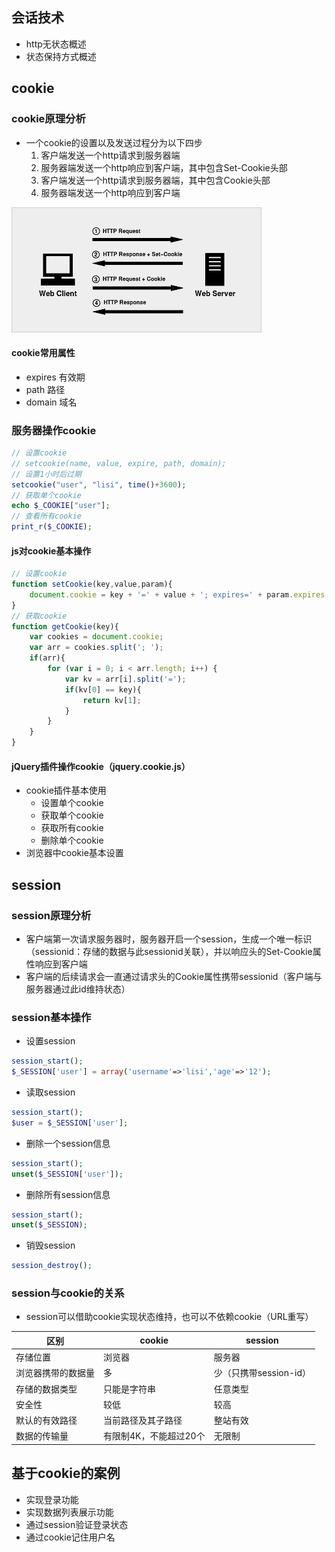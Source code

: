 ## 会话技术
- http无状态概述
- 状态保持方式概述

## cookie
### cookie原理分析
- 一个cookie的设置以及发送过程分为以下四步
    1. 客户端发送一个http请求到服务器端 
    2. 服务器端发送一个http响应到客户端，其中包含Set-Cookie头部 
    3. 客户端发送一个http请求到服务器端，其中包含Cookie头部 
    4. 服务器端发送一个http响应到客户端 

![](img/12cookie.png)

#### cookie常用属性
- expires 有效期 
- path 路径 
- domain 域名 

### 服务器操作cookie
```php
// 设置cookie
// setcookie(name, value, expire, path, domain);
// 设置1小时后过期
setcookie("user", "lisi", time()+3600);
// 获取单个cookie
echo $_COOKIE["user"];
// 查看所有cookie
print_r($_COOKIE);
```
#### js对cookie基本操作
```javascript
// 设置cookie
function setCookie(key,value,param){
    document.cookie = key + '=' + value + '; expires=' + param.expires + '; path=' + param.path; 
}
// 获取cookie
function getCookie(key){
    var cookies = document.cookie;
    var arr = cookies.split('; ');
    if(arr){
        for (var i = 0; i < arr.length; i++) {
            var kv = arr[i].split('=');
            if(kv[0] == key){
                return kv[1];
            }
        }
    }
}
```
#### jQuery插件操作cookie（jquery.cookie.js）
- cookie插件基本使用
    + 设置单个cookie
    + 获取单个cookie
    + 获取所有cookie
    + 删除单个cookie
- 浏览器中cookie基本设置

## session
### session原理分析
- 客户端第一次请求服务器时，服务器开启一个session，生成一个唯一标识（sessionid：存储的数据与此sessionid关联），并以响应头的Set-Cookie属性响应到客户端
- 客户端的后续请求会一直通过请求头的Cookie属性携带sessionid（客户端与服务器通过此id维持状态）

### session基本操作
- 设置session
```php
session_start();
$_SESSION['user'] = array('username'=>'lisi','age'=>'12');
```
- 读取session
```php
session_start();
$user = $_SESSION['user'];
```
- 删除一个session信息
```php
session_start();
unset($_SESSION['user']);
```
- 删除所有session信息
```php
session_start();
unset($_SESSION);
```
- 销毁session
```php
session_destroy();
```

### session与cookie的关系
- session可以借助cookie实现状态维持，也可以不依赖cookie（URL重写）


| 区别        | cookie        | session          |
| --------- | ------------- | ---------------- |
| 存储位置      | 浏览器           | 服务器              |
| 浏览器携带的数据量 | 多             | 少（只携带session-id） |
| 存储的数据类型   | 只能是字符串        | 任意类型             |
| 安全性       | 较低            | 较高               |
| 默认的有效路径   | 当前路径及其子路径     | 整站有效             |
| 数据的传输量    | 有限制4K，不能超过20个 | 无限制              |

## 基于cookie的案例
- 实现登录功能
- 实现数据列表展示功能
- 通过session验证登录状态
- 通过cookie记住用户名
